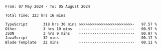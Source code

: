 
<!--START_SECTION:waka-->

```txt
From: 07 May 2024 - To: 05 August 2024

Total Time: 323 hrs 16 mins

TypeScript       318 hrs 30 mins >>>>>>>>>>>>>>>>>>>>>>>>-   97.57 %
Other            3 hrs 10 mins   -------------------------   00.97 %
JSON             3 hrs 9 mins    -------------------------   00.97 %
JavaScript       32 mins         -------------------------   00.17 %
Blade Template   22 mins         -------------------------   00.11 %
```

<!--END_SECTION:waka-->

<!--

### Hi there 👋
**Iam-cesar/Iam-cesar** is a ✨ _special_ ✨ repository because its `README.md` (this file) appears on your GitHub profile.

Here are some ideas to get you started:

- 🔭 I’m currently working on ...
- 🌱 I’m currently learning ...
- 👯 I’m looking to collaborate on ...
- 🤔 I’m looking for help with ...
- 💬 Ask me about ...
- 📫 How to reach me: ...
- 😄 Pronouns: ...
- ⚡ Fun fact: ...
-->
